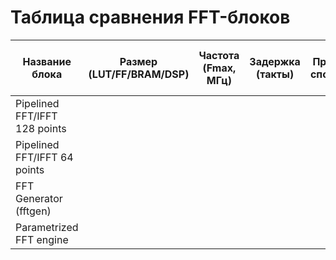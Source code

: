 # Таблица сравнения FFT-блоков

| Название блока                | Размер (LUT/FF/BRAM/DSP) | Частота (Fmax, МГц) | Задержка (такты) | Пропускная способность | Точность (SNR/ENOB) | Ошибка округления | Гибкость (размер FFT, iFFT) | Лицензия | Ссылка |
|-------------------------------|--------------------------|---------------------|------------------|------------------------|---------------------|-------------------|----------------------------|----------|--------|
| Pipelined FFT/IFFT 128 points |                          |                     |                  |                        |                     |                   |                            | LGPL     | [ссылка](https://opencores.org/projects/pipelined_fft_128) |
| Pipelined FFT/IFFT 64 points  |                          |                     |                  |                        |                     |                   |                            | LGPL     | [ссылка](https://github.com/freecores/pipelined_fft_64) |
| FFT Generator (fftgen)        |                          |                     |                  |                        |                     |                   |                            | MIT      | [ссылка](https://github.com/steveri/fftgen) |
| Parametrized FFT engine       |                          |                     |                  |                        |                     |                   |                            | LGPL     | [ссылка](https://opencores.org/projects/versatile_fft) | 